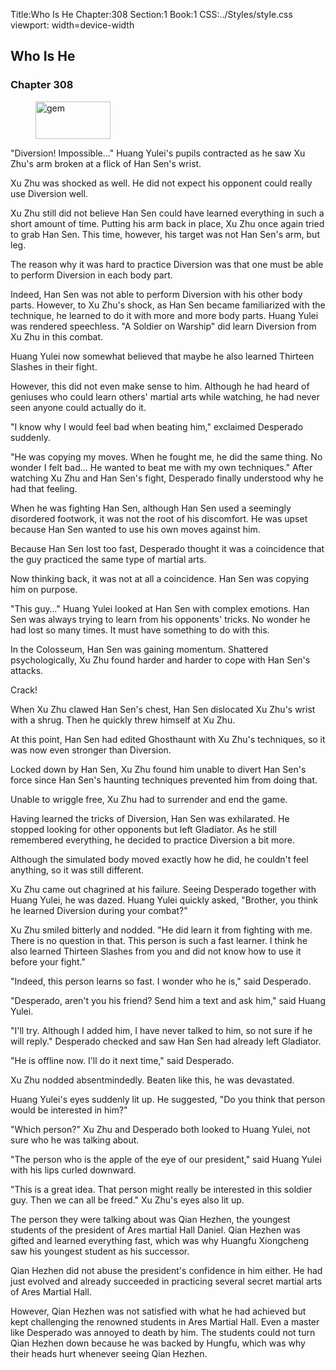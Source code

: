 Title:Who Is He 
Chapter:308 
Section:1 
Book:1 
CSS:../Styles/style.css 
viewport: width=device-width
  
## Who Is He
### Chapter 308 
<figure>
	<img src="../Images/gem.gif" alt="gem" id="gem" width="120" height="60" />
</figure>
  

  
  "Diversion! Impossible…" Huang Yulei's pupils contracted as he saw Xu Zhu's arm broken at a flick of Han Sen's wrist.

Xu Zhu was shocked as well. He did not expect his opponent could really use Diversion well.

Xu Zhu still did not believe Han Sen could have learned everything in such a short amount of time. Putting his arm back in place, Xu Zhu once again tried to grab Han Sen. This time, however, his target was not Han Sen's arm, but leg.

The reason why it was hard to practice Diversion was that one must be able to perform Diversion in each body part.

Indeed, Han Sen was not able to perform Diversion with his other body parts. However, to Xu Zhu's shock, as Han Sen became familiarized with the technique, he learned to do it with more and more body parts. Huang Yulei was rendered speechless. "A Soldier on Warship" did learn Diversion from Xu Zhu in this combat.

Huang Yulei now somewhat believed that maybe he also learned Thirteen Slashes in their fight.

However, this did not even make sense to him. Although he had heard of geniuses who could learn others' martial arts while watching, he had never seen anyone could actually do it.

"I know why I would feel bad when beating him," exclaimed Desperado suddenly.

"He was copying my moves. When he fought me, he did the same thing. No wonder I felt bad… He wanted to beat me with my own techniques." After watching Xu Zhu and Han Sen's fight, Desperado finally understood why he had that feeling.

When he was fighting Han Sen, although Han Sen used a seemingly disordered footwork, it was not the root of his discomfort. He was upset because Han Sen wanted to use his own moves against him.

Because Han Sen lost too fast, Desperado thought it was a coincidence that the guy practiced the same type of martial arts.

Now thinking back, it was not at all a coincidence. Han Sen was copying him on purpose.

"This guy…" Huang Yulei looked at Han Sen with complex emotions. Han Sen was always trying to learn from his opponents' tricks. No wonder he had lost so many times. It must have something to do with this.

In the Colosseum, Han Sen was gaining momentum. Shattered psychologically, Xu Zhu found harder and harder to cope with Han Sen's attacks.

Crack!

When Xu Zhu clawed Han Sen's chest, Han Sen dislocated Xu Zhu's wrist with a shrug. Then he quickly threw himself at Xu Zhu.

At this point, Han Sen had edited Ghosthaunt with Xu Zhu's techniques, so it was now even stronger than Diversion.

Locked down by Han Sen, Xu Zhu found him unable to divert Han Sen's force since Han Sen's haunting techniques prevented him from doing that.

Unable to wriggle free, Xu Zhu had to surrender and end the game.

Having learned the tricks of Diversion, Han Sen was exhilarated. He stopped looking for other opponents but left Gladiator. As he still remembered everything, he decided to practice Diversion a bit more.

Although the simulated body moved exactly how he did, he couldn't feel anything, so it was still different.

Xu Zhu came out chagrined at his failure. Seeing Desperado together with Huang Yulei, he was dazed. Huang Yulei quickly asked, "Brother, you think he learned Diversion during your combat?"

Xu Zhu smiled bitterly and nodded. "He did learn it from fighting with me. There is no question in that. This person is such a fast learner. I think he also learned Thirteen Slashes from you and did not know how to use it before your fight."

"Indeed, this person learns so fast. I wonder who he is," said Desperado.

"Desperado, aren't you his friend? Send him a text and ask him," said Huang Yulei.

"I'll try. Although I added him, I have never talked to him, so not sure if he will reply." Desperado checked and saw Han Sen had already left Gladiator.

"He is offline now. I'll do it next time," said Desperado.

Xu Zhu nodded absentmindedly. Beaten like this, he was devastated.

Huang Yulei's eyes suddenly lit up. He suggested, "Do you think that person would be interested in him?"

"Which person?" Xu Zhu and Desperado both looked to Huang Yulei, not sure who he was talking about.

"The person who is the apple of the eye of our president," said Huang Yulei with his lips curled downward.

"This is a great idea. That person might really be interested in this soldier guy. Then we can all be freed." Xu Zhu's eyes also lit up.

The person they were talking about was Qian Hezhen, the youngest students of the president of Ares martial Hall Daniel. Qian Hezhen was gifted and learned everything fast, which was why Huangfu Xiongcheng saw his youngest student as his successor.

Qian Hezhen did not abuse the president's confidence in him either. He had just evolved and already succeeded in practicing several secret martial arts of Ares Martial Hall.

However, Qian Hezhen was not satisfied with what he had achieved but kept challenging the renowned students in Ares Martial Hall. Even a master like Desperado was annoyed to death by him. The students could not turn Qian Hezhen down because he was backed by Hungfu, which was why their heads hurt whenever seeing Qian Hezhen.
